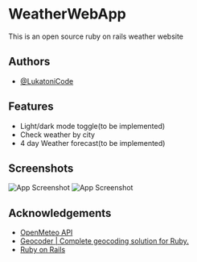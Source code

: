
# WeatherWebApp

This is an open source ruby on rails weather website


## Authors

- [@LukatoniCode](https://github.com/LukatoniCode)


## Features

- Light/dark mode toggle(to be implemented)
- Check weather by city
- 4 day Weather forecast(to be implemented)


## Screenshots

![App Screenshot](https://i.ibb.co/QvwfXjx/Izrezak.png)
![App Screenshot](https://i.ibb.co/BqmF9XB/Izrezak2.png)


## Acknowledgements

 - [OpenMeteo API](https://open-meteo.com/)
 - [Geocoder | Complete geocoding solution for Ruby.](https://github.com/alexreisner/geocoder)
 - [Ruby on Rails](https://rubyonrails.org/)

